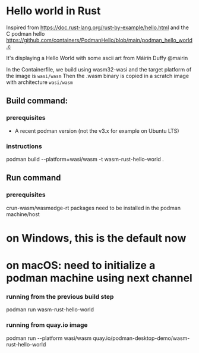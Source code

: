 # Hello world in Rust

Inspired from https://doc.rust-lang.org/rust-by-example/hello.html
and the C podman hello https://github.com/containers/PodmanHello/blob/main/podman_hello_world.c

It's displaying a Hello World with some ascii art from Máirín Duffy @mairin

In the Containerfile, we build using wasm32-wasi and the target platform of the image is `wasi/wasm`
Then the .wasm binary is copied in a scratch image with architecture `wasi/wasm`



## Build command:

### prerequisites

- A recent podman version (not the v3.x for example on Ubuntu LTS)


### instructions

podman build --platform=wasi/wasm  -t wasm-rust-hello-world .


## Run command

### prerequisites

crun-wasm/wasmedge-rt packages need to be installed in the podman machine/host

# on Windows, this is the default now
# on macOS: need to initialize a podman machine using next channel


### running from the previous build step

podman run wasm-rust-hello-world

### running from quay.io image

podman run --platform wasi/wasm quay.io/podman-desktop-demo/wasm-rust-hello-world
